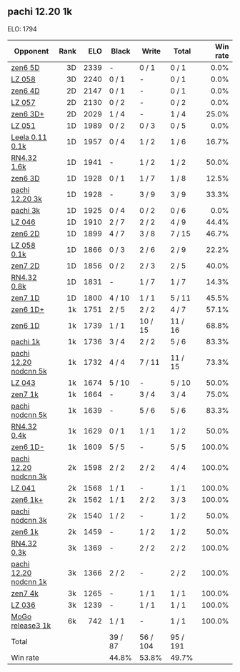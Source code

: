 ## pachi 12.20 1k ##

ELO: 1794

Opponent | Rank | ELO | Black | Write | Total | Win rate
---------|-----:|----:|-------|-------|-------|-------:
[zen6 5D](zen6%205D.md) | 3D | 2339 | - | 0 / 1 | 0 / 1 | 0.0%
[LZ 058](LZ%20058.md) | 3D | 2240 | 0 / 1 | - | 0 / 1 | 0.0%
[zen6 4D](zen6%204D.md) | 2D | 2147 | 0 / 1 | - | 0 / 1 | 0.0%
[LZ 057](LZ%20057.md) | 2D | 2130 | 0 / 2 | - | 0 / 2 | 0.0%
[zen6 3D+](zen6%203D+.md) | 2D | 2029 | 1 / 4 | - | 1 / 4 | 25.0%
[LZ 051](LZ%20051.md) | 1D | 1989 | 0 / 2 | 0 / 3 | 0 / 5 | 0.0%
[Leela 0.11 0.1k](Leela%200.11%200.1k.md) | 1D | 1957 | 0 / 4 | 1 / 2 | 1 / 6 | 16.7%
[RN4.32 1.6k](RN4.32%201.6k.md) | 1D | 1941 | - | 1 / 2 | 1 / 2 | 50.0%
[zen6 3D](zen6%203D.md) | 1D | 1928 | 0 / 1 | 1 / 7 | 1 / 8 | 12.5%
[pachi 12.20 3k](pachi%2012.20%203k.md) | 1D | 1928 | - | 3 / 9 | 3 / 9 | 33.3%
[pachi 3k](pachi%203k.md) | 1D | 1925 | 0 / 4 | 0 / 2 | 0 / 6 | 0.0%
[LZ 046](LZ%20046.md) | 1D | 1910 | 2 / 7 | 2 / 2 | 4 / 9 | 44.4%
[zen6 2D](zen6%202D.md) | 1D | 1899 | 4 / 7 | 3 / 8 | 7 / 15 | 46.7%
[LZ 058 0.1k](LZ%20058%200.1k.md) | 1D | 1866 | 0 / 3 | 2 / 6 | 2 / 9 | 22.2%
[zen7 2D](zen7%202D.md) | 1D | 1856 | 0 / 2 | 2 / 3 | 2 / 5 | 40.0%
[RN4.32 0.8k](RN4.32%200.8k.md) | 1D | 1831 | - | 1 / 7 | 1 / 7 | 14.3%
[zen7 1D](zen7%201D.md) | 1D | 1800 | 4 / 10 | 1 / 1 | 5 / 11 | 45.5%
[zen6 1D+](zen6%201D+.md) | 1k | 1751 | 2 / 5 | 2 / 2 | 4 / 7 | 57.1%
[zen6 1D](zen6%201D.md) | 1k | 1739 | 1 / 1 | 10 / 15 | 11 / 16 | 68.8%
[pachi 1k](pachi%201k.md) | 1k | 1736 | 3 / 4 | 2 / 2 | 5 / 6 | 83.3%
[pachi 12.20 nodcnn 5k](pachi%2012.20%20nodcnn%205k.md) | 1k | 1732 | 4 / 4 | 7 / 11 | 11 / 15 | 73.3%
[LZ 043](LZ%20043.md) | 1k | 1674 | 5 / 10 | - | 5 / 10 | 50.0%
[zen7 1k](zen7%201k.md) | 1k | 1664 | - | 3 / 4 | 3 / 4 | 75.0%
[pachi nodcnn 5k](pachi%20nodcnn%205k.md) | 1k | 1639 | - | 5 / 6 | 5 / 6 | 83.3%
[RN4.32 0.4k](RN4.32%200.4k.md) | 1k | 1629 | 0 / 1 | 1 / 1 | 1 / 2 | 50.0%
[zen6 1D-](zen6%201D-.md) | 1k | 1609 | 5 / 5 | - | 5 / 5 | 100.0%
[pachi 12.20 nodcnn 3k](pachi%2012.20%20nodcnn%203k.md) | 2k | 1598 | 2 / 2 | 2 / 2 | 4 / 4 | 100.0%
[LZ 041](LZ%20041.md) | 2k | 1568 | 1 / 1 | - | 1 / 1 | 100.0%
[zen6 1k+](zen6%201k+.md) | 2k | 1562 | 1 / 1 | 2 / 2 | 3 / 3 | 100.0%
[pachi nodcnn 3k](pachi%20nodcnn%203k.md) | 2k | 1540 | 1 / 2 | - | 1 / 2 | 50.0%
[zen6 1k](zen6%201k.md) | 2k | 1459 | - | 1 / 2 | 1 / 2 | 50.0%
[RN4.32 0.3k](RN4.32%200.3k.md) | 3k | 1369 | - | 2 / 2 | 2 / 2 | 100.0%
[pachi 12.20 nodcnn 1k](pachi%2012.20%20nodcnn%201k.md) | 3k | 1366 | 2 / 2 | - | 2 / 2 | 100.0%
[zen7 4k](zen7%204k.md) | 3k | 1265 | - | 1 / 1 | 1 / 1 | 100.0%
[LZ 036](LZ%20036.md) | 3k | 1239 | - | 1 / 1 | 1 / 1 | 100.0%
[MoGo release3 1k](MoGo%20release3%201k.md) | 6k | 742 | 1 / 1 | - | 1 / 1 | 100.0%
Total | | | 39 / 87 | 56 / 104 | 95 / 191 | 
Win rate| | | 44.8% | 53.8% | 49.7% | 
